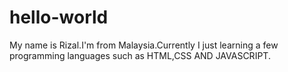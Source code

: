 # hello-world

My name is Rizal.I'm from Malaysia.Currently I just learning a few programming languages such as HTML,CSS AND JAVASCRIPT.
